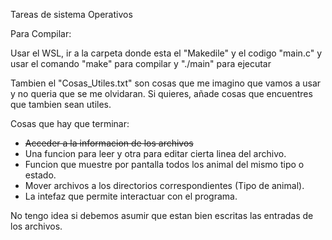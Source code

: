 Tareas de sistema Operativos

Para Compilar:

Usar el WSL, ir a la carpeta donde esta el "Makedile" y el codigo "main.c" y usar el comando "make" para compilar y "./main" para ejecutar 

Tambien el "Cosas_Utiles.txt" son cosas que me imagino que vamos a usar y no queria que se me olvidaran. Si quieres, añade cosas que 
encuentres que tambien sean utiles.

Cosas que hay que terminar:

  - ~~Acceder a la informacion de los archivos~~
  - Una funcion para leer y otra para editar cierta linea del archivo.
  - Funcion que muestre por pantalla todos los animal del mismo tipo o estado.
  - Mover archivos a los directorios correspondientes (Tipo de animal).
  - La intefaz que permite interactuar con el programa.


No tengo idea si debemos asumir que estan bien escritas las entradas de los archivos.

